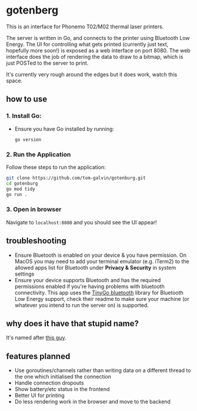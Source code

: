 # gotenberg

This is an interface for Phonemo T02/M02 thermal laser printers.

The server is written in Go, and connects to the printer using Bluetooth Low Energy. The UI for controlling what gets printed (currently just text, hopefully more soon!) is exposed as a web interface on port 8080. The web interface does the job of rendering the data to draw to a bitmap, which is just POSTed to the server to print.

It's currently very rough around the edges but it does work, watch this space.

## how to use

### 1. **Install Go**:
   - Ensure you have Go installed by running:
     ```
     go version
     ```

### 2. **Run the Application**

Follow these steps to run the application:

```sh
git clone https://github.com/tom-galvin/gotenburg.git
cd gotenburg
go mod tidy
go run .
```

### 3. **Open in browser**

Navigate to `localhost:8080` and you should see the UI appear!

## troubleshooting

- Ensure Bluetooth is enabled on your device & you have permission. On MacOS you may need to add your terminal emulator (e.g. iTerm2) to the allowed apps list for Bluetooth under **Privacy & Security** in system settings
- Ensure your device supports Bluetooth and has the required permissions enabled if you're having problems with bluetooth connectivity.
  This app uses the [TinyGo bluetooth](https://github.com/tinygo-org/bluetooth) library for Bluetooth Low Energy support, check their readme to make sure your machine (or whatever you intend to run the server on) is supported.

## why does it have that stupid name?

It's named after [this guy](https://en.wikipedia.org/wiki/Johannes_Gutenberg).

## features planned

* Use goroutines/channels rather than writing data on a different thread to the one which initialised the connection
* Handle connection dropouts
* Show battery/etc status in the frontend
* Better UI for printing
* Do less rendering work in the browser and move to the backend
